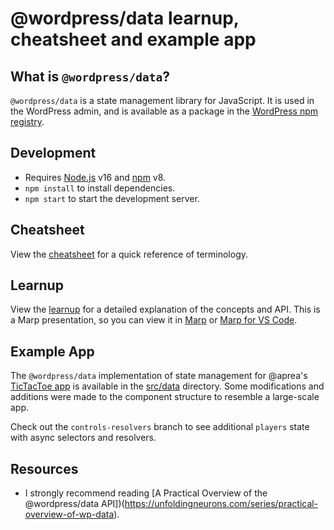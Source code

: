 # @wordpress/data learnup, cheatsheet and example app

## What is `@wordpress/data`?

`@wordpress/data` is a state management library for JavaScript. It is used in the WordPress admin, and is available as a package in the [WordPress npm registry](https://www.npmjs.com/package/@wordpress/data).

## Development

- Requires [Node.js](https://nodejs.org/en/) v16 and [npm](https://www.npmjs.com/) v8.
- `npm install` to install dependencies.
- `npm start` to start the development server.

## Cheatsheet

View the [cheatsheet](docs/wp-data-cheatsheet.md) for a quick reference of terminology.

## Learnup

View the [learnup](docs/wp-data-learnup.md) for a detailed explanation of the concepts and API. This is a Marp presentation, so you can view it in [Marp](https://marp.app/) or [Marp for VS Code](https://marketplace.visualstudio.com/items?itemName=marp-team.marp-vscode).

## Example App

The `@wordpress/data` implementation of state management for @aprea's [TicTacToe app](https://github.com/aprea/tictactoe) is available in the [src/data](src/data) directory. Some modifications and additions were made to the component structure to resemble a large-scale app.

Check out the `controls-resolvers` branch to see additional `players` state with async selectors and resolvers.

## Resources

* I strongly recommend reading [A Practical Overview of the @wordpress/data API])(https://unfoldingneurons.com/series/practical-overview-of-wp-data).
